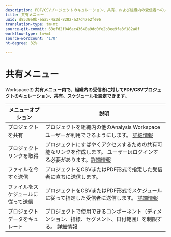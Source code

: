 ```yaml
---
description: PDF/CSVプロジェクトのキュレーション、共有、および組織内の受信者へのスケジュールを設定できます。
title: 共有メニュー
uuid: d8539e0b-eaa5-4a3d-8282-a37d47e2fe96
translation-type: tm+mt
source-git-commit: 63efd2f046ac43640a9dd0fe2b3ee9fa3f182a8f
workflow-type: tm+mt
source-wordcount: '170'
ht-degree: 32%

---
```



# 共有メニュー

Workspaceの **共有メニュー内で、組織内の受信者に対してPDF/CSVプロジェクトのキュレーション、共有、スケジュールを設定できます**。

| メニューオプション | 説明 |
|---|---|
| プロジェクトを共有 | プロジェクトを組織内の他のAnalysis Workspaceユーザーが利用できるようにします。 [詳細情報](https://docs.adobe.com/content/help/ja-JP/analytics/analyze/analysis-workspace/curate-share/share-projects.html) |
| プロジェクトリンクを取得 | プロジェクトにすばやくアクセスするための共有可能なリンクを作成します。 ユーザーはログインする必要があります。[詳細情報](https://docs.adobe.com/content/help/en/analytics/analyze/analysis-workspace/curate-share/shareable-links.html) |
| ファイルを今すぐ送信 | プロジェクトをCSVまたはPDF形式で指定した受信者に直ちに送信します。 |
| ファイルをスケジュールに従って送信 | プロジェクトをCSVまたはPDF形式でスケジュールに従って指定した受信者に送信します。 [詳細情報](https://docs.adobe.com/content/help/en/analytics/analyze/analysis-workspace/curate-share/t-schedule-report.html) |
| プロジェクトデータをキュレート | プロジェクトで使用できるコンポーネント（ディメンション、指標、セグメント、日付範囲）を制限する。 [詳細情報](https://docs.adobe.com/content/help/ja-JP/analytics/analyze/analysis-workspace/curate-share/curate.html) |
